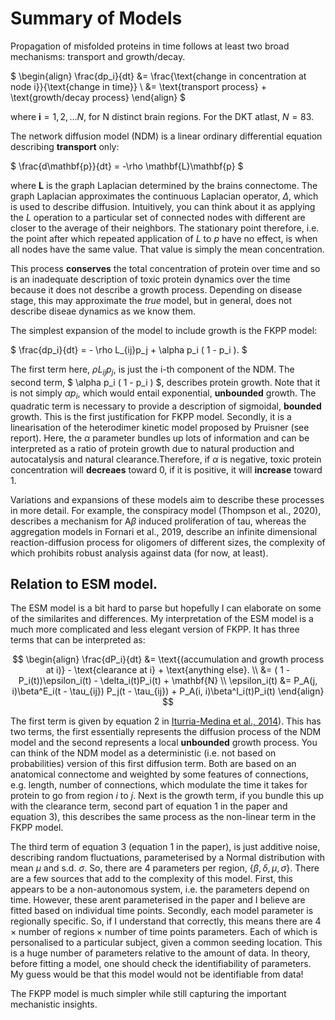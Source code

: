 # Summary of Models 

Propagation of misfolded proteins in time follows at least two broad mechanisms: transport and growth/decay. 

$
\begin{align}
\frac{dp_i}{dt} &= \frac{\text{change in concentration at node i}}{\text{change in time}} \\
&= \text{transport process} + \text{growth/decay process}
\end{align}
$

where $\mathbf{i} = 1, 2, \dots N$, for N distinct brain regions. For the DKT atlast, $N = 83$. 

The network diffusion model (NDM) is a linear ordinary differential equation describing **transport** only: 

$
\frac{d\mathbf{p}}{dt} = -\rho \mathbf{L}\mathbf{p}
$

where $\mathbf{L}$ is the graph Laplacian determined by the brains connectome. The graph Laplacian approximates the continuous Laplacian operator, $\Delta$, which is used to describe diffusion. Intuitively, you can think about it as applying the $L$ operation to a particular set of connected nodes with different are closer to the average of their neighbors. The stationary point therefore, i.e. the point after which repeated application of $L$ to $p$ have no effect, is when all nodes have the same value. That value is simply the mean concentration. 

This process **conserves** the total concentration of protein over time and so is an inadequate description of toxic protein dynamics over the time because it does not describe a growth process. Depending on disease stage, this may approximate the *true* model, but in general, does not describe diseae dynamics as we know them. 

The simplest expansion of the model to include growth is the FKPP model: 

$
\frac{dp_i}{dt} = - \rho L_{ij}p_j + \alpha p_i ( 1 - p_i ).
$

The first term here, $\rho L_{ij}p_j$, is just the i-th component of the NDM. The second term, $ \alpha p_i ( 1 - p_i ) $, describes protein growth. Note that it is not simply $\alpha p_i$, which would entail exponential, **unbounded** growth. The quadratic term is necessary to provide a description of sigmoidal, **bounded** growth. This is the first justification for FKPP model. Secondly, it is a linearisation of the heterodimer kinetic model proposed by Pruisner (see report). Here, the $\alpha$ parameter bundles up lots of information and can be interpreted as a ratio of protein growth due to natural production and autocatalysis and natural clearance.Therefore, if $\alpha$ is negative, toxic protein concentration will **decreaes** toward 0, if it is positive, it will **increase** toward 1. 

Variations and expansions of these models aim to describe these processes in more detail. For example, the conspiracy model (Thompson et al., 2020), describes a mechanism for $\text{A}\beta$ induced proliferation of tau, whereas the aggregation models in Fornari et al., 2019, describe an infinite dimensional reaction-diffusion process for oligomers of different sizes, the complexity of which prohibits robust analysis against data (for now, at least). 

## Relation to ESM model. 

The ESM model is a bit hard to parse but hopefully I can elaborate on some of the similarites and differences. My interpretation of the ESM model is a much more complicated and less elegant version of FKPP. It has three terms that can be interpreted as:

$$
\begin{align}
\frac{dP_i}{dt} &= \text{(accumulation and growth process at i)} - \text{clearance at i} + \text{anything else}. \\
&= ( 1 - P_i(t))\epsilon_i(t) - \delta_i(t)P_i(t) + \mathbf{N} \\
\epsilon_i(t) &= P_A(j, i)\beta^E_i(t - \tau_{ij}) P_j(t - \tau_{ij}) + P_A(i, i)\beta^I_i(t)P_i(t)
\end{align}
$$

The first term is given by equation 2 in [Iturria-Medina et al., 2014](https://journals.plos.org/ploscompbiol/article?id=10.1371/journal.pcbi.1003956#s4)). This has two terms, the first essentially represents the diffusion process of the NDM model and the second represents a local **unbounded** growth process. You can think of the NDM model as a deterministic (i.e. not based on probabilities) version of this first diffusion term. Both are based on an anatomical connectome and weighted by some features of connections, e.g. length, number of connections, which modulate the time it takes for protein to go from region $i$ to $j$. Next is the growth term, if you bundle this up with the clearance term, second part of equation 1 in the paper and equation 3), this describes the same process as the non-linear term in the FKPP model. 

The third term of equation 3 (equation 1 in the paper), is just additive noise, describing random fluctuations, parameterised by a Normal distribution with mean $\mu$ and s.d. $\sigma$. So, there are 4 parameters per region, $\{\beta, \delta, \mu, \sigma\}$. There are a few sources that add to the complexity of this model. First, this appears to be a non-autonomous system, i.e. the parameters depend on time. However, these arent parameterised in the paper and I believe are fitted based on individual time points. Secondly, each model parameter is regionally specific. So, if I understand that correctly, this means there are $4 \times \text{number of regions} \times \text{number of time points}$ parameters. Each of which is personalised to a particular subject, given a common seeding location. This is a huge number of parameters relative to the amount of data. In theory, before fitting a model, one should check the identifiability of parameters. My guess would be that this model would not be identifiable from data! 

The FKPP model is much simpler while still capturing the important mechanistic insights.
